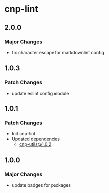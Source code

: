 # cnp-lint

## 2.0.0

### Major Changes

- fix character escape for markdownlint config

## 1.0.3

### Patch Changes

- update eslint config module

## 1.0.1

### Patch Changes

- Init cnp-lint
- Updated dependencies
  - cnp-utils@1.0.2

## 1.0.0

### Major Changes

- update badges for packages
